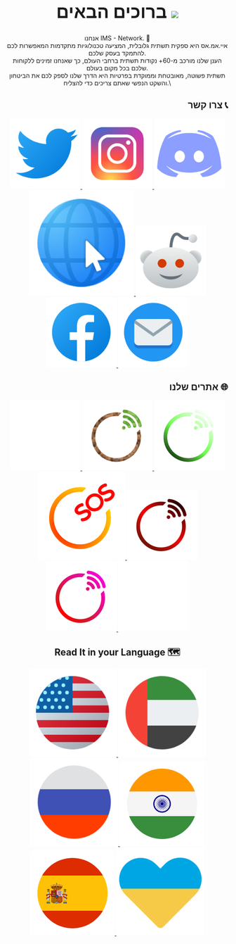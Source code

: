 
<!-- Welcome Text -->
<div align="center">
<h1 style="font-size:40px">ברוכים הבאים <img src="https://media.giphy.com/media/hvRJCLFzcasrR4ia7z/giphy.gif" width="40">
</h1>
<div>
<p align="center">

אנחנו IMS - Network. 👋\
איי.אמ.אס היא ספקית תשתית גלובלית, המציעה טכנולוגיות מתקדמות המאפשרות לכם להתמקד בעסק שלכם.\
הענן שלנו מורכב מ-60+ נקודות תשתית ברחבי העולם, כך שאנחנו זמינים ללקוחות שלכם בכל מקום בעולם.\
תשתית פשוטה, מאובטחת וממוקדת בפרטיות היא הדרך שלנו לספק לכם את הביטחון והשקט הנפשי שאתם צריכים כדי להצליח.\
</p>

<h2 align="right">צרו קשר 📞</h2>
<p align="center">
    <a href="https://twitter.com/network_ims">
    <img alt="Twitter" title="Twitter" 
    src="photos/twitter.svg"/>
    </a>
    <a href="https://www.instagram.com/ims__network/">
    <img alt="Instagram" title="Instagram" 
    src="photos/Instagram.svg"/>
    </a>
    <a href="https://discord.gg/QzGBm33CeM">
    <img alt="Discord" title="Discord" 
    src="photos/discord.svg"/>
    <a href="https://ims-network.org">
    <img alt="Website" title="Our Webstie" 
    src="photos/web.svg"/>
    </a>
    <a href="https://www.reddit.com/r/IMS_Network/">
    <img alt="Reddit" title="Reddit" 
    src="photos/reddit.svg"/>
    </a>
    <a href="https://www.facebook.com/IMSNetworkOfficial">
    <img alt="Facebook" title="Facebook" 
    src="photos/facebook.svg"/>
    </a>
    <a href="mailto:team@ims-network.net?subject=[GitHub]">
    <img alt="Email" title="Email" 
    src="photos/email.svg"/>
    </a>
</p>

<h2 align="right">אתרים שלנו 🌐</h2>
<p align="center">
    <a href="https://open-source.ims-network.net">
    <img alt="אתר תודות וזכויות יוצרים" title="אתר תודות וזכויות יוצרים" 
    src="photos/copyright.svg"/>
    </a>
    <a href="https://mc-web.ims-network.net">
    <img alt="שרתי מיינקראפט" title="שרתי מיינקראפט" 
    src="photos/minecraft.svg"/>
    </a>
    <a href="https://alfine.ims-network.net/">
    <img alt="פרוייקט אלפיין" title="פרוייקט אלפיין"
    src="photos/alfine.svg"/>
    </a>
    <a href="https://status.ims-network.org/">
    <img alt="סטטוס שירות" title="סטטוס שירות"
    src="photos/sos.svg"/>
    </a>
    <a href="https://fivem-web.ims-network.net">
    <img alt="שרתי פייבאם" title="שרתי פייבאם"
    src="photos/fivem.svg"/>
    </a>
    <a href="https://devs.ims-network.net">
    <img alt="אתר מפתחים" title="אתר מפתחים"
    src="photos/devs.svg"/>
    </a>
    <a href="https://legal.ims-network.net">
    <img alt="התקנון שלנו" title="התקנון שלנו"
    src="photos/legal.svg"/>
    </a>
</p>


<div align="center">
<h2>Read It in your Language 🗺</h2>
    <a href="README_en.md">
    <img alt="English" title="English" 
    src="photos/us.svg"/>
    </a>
    <a href="README_ar.md">
    <img alt="Arabic" title="عربي" 
    src="photos/UAE.svg"/>
    </a>
    <a href="README_ru.md">
    <img alt="Russian" title="русские #нетвойны" 
    src="photos/Russia.svg"/>
    </a>
    <a href="README_hi.md">
    <img alt="India" title="India" 
    src="photos/India.svg"/>
    </a>
    <a href="README_es.md">
    <img alt="Spain" title="Spain" 
    src="photos/spain.svg"/>
    </a>
    <a href="README_au.md">
    <img alt="Ukraine" title="Україна #ЗаУкраїну" 
    src="photos/Ukraine.svg"/>
    </a>
</div>
